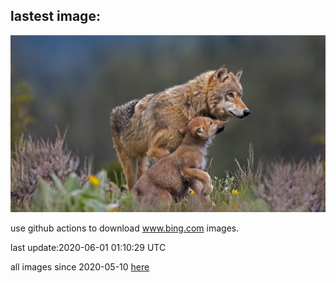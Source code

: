 ## lastest image:
![](images/WolfPup.jpg)

use github actions to download www.bing.com images.

last update:2020-06-01 01:10:29 UTC

all images since 2020-05-10 [here](https://github.com/counter2015/bing-daily-images/tree/master/images) 
